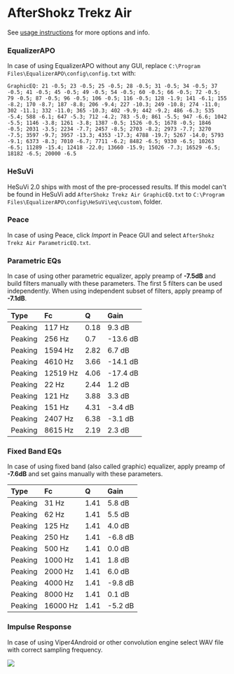 # AfterShokz Trekz Air
See [usage instructions](https://github.com/jaakkopasanen/AutoEq#usage) for more options and info.

### EqualizerAPO
In case of using EqualizerAPO without any GUI, replace `C:\Program Files\EqualizerAPO\config\config.txt`
with:
```
GraphicEQ: 21 -0.5; 23 -0.5; 25 -0.5; 28 -0.5; 31 -0.5; 34 -0.5; 37 -0.5; 41 -0.5; 45 -0.5; 49 -0.5; 54 -0.5; 60 -0.5; 66 -0.5; 72 -0.5; 79 -0.5; 87 -0.5; 96 -0.5; 106 -0.5; 116 -0.5; 128 -1.9; 141 -6.1; 155 -8.2; 170 -8.7; 187 -8.8; 206 -9.4; 227 -10.3; 249 -10.8; 274 -11.0; 302 -11.1; 332 -11.0; 365 -10.3; 402 -9.9; 442 -9.2; 486 -6.3; 535 -5.4; 588 -6.1; 647 -5.3; 712 -4.2; 783 -5.0; 861 -5.5; 947 -6.6; 1042 -5.5; 1146 -3.8; 1261 -3.8; 1387 -0.5; 1526 -0.5; 1678 -0.5; 1846 -0.5; 2031 -3.5; 2234 -7.7; 2457 -8.5; 2703 -8.2; 2973 -7.7; 3270 -7.5; 3597 -9.7; 3957 -13.3; 4353 -17.3; 4788 -19.7; 5267 -14.0; 5793 -9.1; 6373 -8.3; 7010 -6.7; 7711 -6.2; 8482 -6.5; 9330 -6.5; 10263 -6.5; 11289 -15.4; 12418 -22.0; 13660 -15.9; 15026 -7.3; 16529 -6.5; 18182 -6.5; 20000 -6.5
```

### HeSuVi
HeSuVi 2.0 ships with most of the pre-processed results. If this model can't be found in HeSuVi add
`AfterShokz Trekz Air GraphicEQ.txt` to `C:\Program Files\EqualizerAPO\config\HeSuVi\eq\custom\` folder.

### Peace
In case of using Peace, click *Import* in Peace GUI and select `AfterShokz Trekz Air ParametricEQ.txt`.

### Parametric EQs
In case of using other parametric equalizer, apply preamp of **-7.5dB** and build filters manually
with these parameters. The first 5 filters can be used independently.
When using independent subset of filters, apply preamp of **-7.1dB**.

| Type    | Fc       |    Q | Gain     |
|:--------|:---------|:-----|:---------|
| Peaking | 117 Hz   | 0.18 | 9.3 dB   |
| Peaking | 256 Hz   | 0.7  | -13.6 dB |
| Peaking | 1594 Hz  | 2.82 | 6.7 dB   |
| Peaking | 4610 Hz  | 3.66 | -14.1 dB |
| Peaking | 12519 Hz | 4.06 | -17.4 dB |
| Peaking | 22 Hz    | 2.44 | 1.2 dB   |
| Peaking | 121 Hz   | 3.88 | 3.3 dB   |
| Peaking | 151 Hz   | 4.31 | -3.4 dB  |
| Peaking | 2407 Hz  | 6.38 | -3.1 dB  |
| Peaking | 8615 Hz  | 2.19 | 2.3 dB   |

### Fixed Band EQs
In case of using fixed band (also called graphic) equalizer, apply preamp of **-7.6dB** and set
gains manually with these parameters.

| Type    | Fc       |    Q | Gain    |
|:--------|:---------|:-----|:--------|
| Peaking | 31 Hz    | 1.41 | 5.8 dB  |
| Peaking | 62 Hz    | 1.41 | 5.5 dB  |
| Peaking | 125 Hz   | 1.41 | 4.0 dB  |
| Peaking | 250 Hz   | 1.41 | -6.8 dB |
| Peaking | 500 Hz   | 1.41 | 0.0 dB  |
| Peaking | 1000 Hz  | 1.41 | 1.8 dB  |
| Peaking | 2000 Hz  | 1.41 | 6.0 dB  |
| Peaking | 4000 Hz  | 1.41 | -9.8 dB |
| Peaking | 8000 Hz  | 1.41 | 0.1 dB  |
| Peaking | 16000 Hz | 1.41 | -5.2 dB |

### Impulse Response
In case of using Viper4Android or other convolution engine select WAV file with correct sampling frequency.

![](https://raw.githubusercontent.com/jaakkopasanen/AutoEq/master/results/rtings/avg/AfterShokz%20Trekz%20Air/AfterShokz%20Trekz%20Air.png)